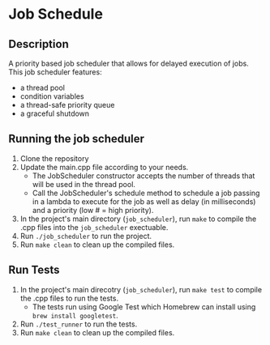 # Job Schedule
## Description
A priority based job scheduler that allows for delayed execution of jobs. This job scheduler features:
- a thread pool
- condition variables
- a thread-safe priority queue
- a graceful shutdown

## Running the job scheduler
1. Clone the repository
2. Update the main.cpp file according to your needs.
   - The JobScheduler constructor accepts the number of threads that will be used in the thread pool.
   - Call the JobScheduler's schedule method to schedule a job passing in a lambda to execute for the job as well as delay (in milliseconds) and a priority (low # = high priority).
3. In the project's main directory (`job_scheduler`), run `make` to compile the .cpp files into the `job_scheduler` exectuable.
4. Run `./job_scheduler` to run the project.
5. Run `make clean` to clean up the compiled files.

## Run Tests
1. In the project's main direcotry (`job_scheduler`), run `make test` to compile the .cpp files to run the tests.
   - The tests run using Google Test which Homebrew can install using `brew install googletest`.
2. Run `./test_runner` to run the tests.
3. Run `make clean` to clean up the compiled files.
